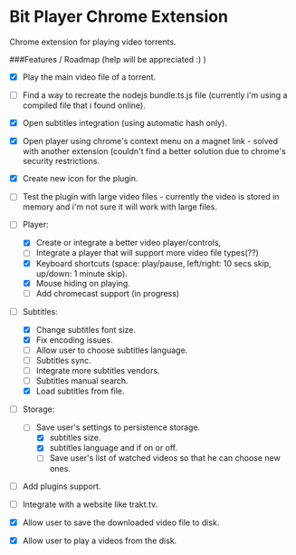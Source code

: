 # Bit Player Chrome Extension

Chrome extension for playing video torrents.

###Features / Roadmap (help will be appreciated :) )
- [x] Play the main video file of a torrent.
- [ ] Find a way to recreate the nodejs bundle.ts.js file (currently i'm using a compiled file that i found online).
- [x] Open subtitles integration (using automatic hash only).
- [x] Open player using chrome's context menu on a magnet link - solved with another extension (couldn't find a better solution due to chrome's security restrictions.
- [x] Create new icon for the plugin.
- [ ] Test the plugin with large video files - currently the video is stored in memory and i'm not sure it will work with large files.
- [ ] Player:
  - [x] Create or integrate a better video player/controls,
  - [ ] Integrate a player that will support more video file types(??)
  - [x] Keyboard shortcuts (space: play/pause, left/right: 10 secs skip, up/down: 1 minute skip). 
  - [x] Mouse hiding on playing.
  - [ ] Add chromecast support (in progress)
- [ ] Subtitles:
  - [x] Change subtitles font size.
  - [x] Fix encoding issues.
  - [ ] Allow user to choose subtitles language.
  - [ ] Subtitles sync.
  - [ ] Integrate more subtitles vendors.
  - [ ] Subtitles manual search.
  - [x] Load subtitles from file.
- [ ] Storage:
  - [ ] Save user's settings to persistence storage.
    - [x] subtitles size.
    - [x] subtitles language and if on or off.
    - [ ] Save user's list of watched videos so that he can choose new ones.
- [ ] Add plugins support.
- [ ] Integrate with a website like trakt.tv.
- [x] Allow user to save the downloaded video file to disk.
- [x] Allow user to play a videos from the disk.

